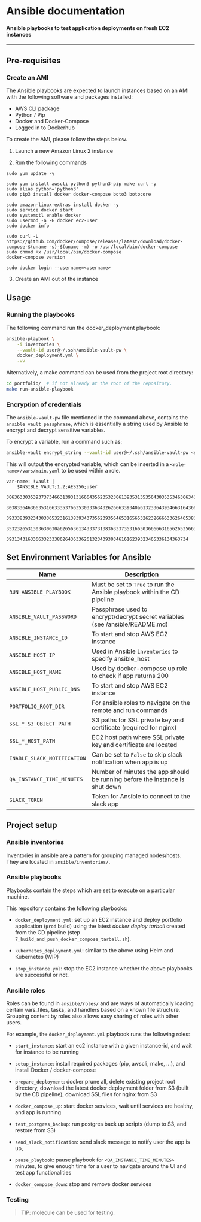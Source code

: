 # Ansible documentation

#### Ansible playbooks to test application deployments on fresh EC2 instances 

------------------------------------------

## Pre-requisites

### Create an AMI

The Ansible playbooks are expected to launch instances based on an AMI with the following software and packages installed:
- AWS CLI package
- Python / Pip
- Docker and Docker-Compose
- Logged in to Dockerhub

To create the AMI, please follow the steps below.

1. Launch a new Amazon Linux 2 instance

2. Run the following commands
```
sudo yum update -y

sudo yum install awscli python3 python3-pip make curl -y
sudo alias python='python3'
sudo pip3 install docker docker-compose boto3 botocore

sudo amazon-linux-extras install docker -y
sudo service docker start
sudo systemctl enable docker
sudo usermod -a -G docker ec2-user
sudo docker info

sudo curl -L https://github.com/docker/compose/releases/latest/download/docker-compose-$(uname -s)-$(uname -m) -o /usr/local/bin/docker-compose
sudo chmod +x /usr/local/bin/docker-compose
docker-compose version

sudo docker login --username=<username>
```


3. Create an AMI out of the instance


## Usage

### Running the playbooks

The following command run the docker_deployment playbook:
```bash
ansible-playbook \
    -i inventories \
    --vault-id user@~/.ssh/ansible-vault-pw \
    docker_deployment.yml \
    -vv
```
Alternatively, a make command can be used from the project root directory:
```bash
cd portfolio/  # if not already at the root of the repository.
make run-ansible-playbook
```

### Encryption of credentials

The `ansible-vault-pw` file mentioned in the command above, contains the `ansible vault passphrase`, which is essentially a string used by Ansible to encrypt and decrypt sensitive variables.

To encrypt a variable, run a command such as:
```bash
ansible-vault encrypt_string --vault-id user@~/.ssh/ansible-vault-pw <sensitive-value> --name <var-name>
```
This will output the encrypted variable, which can be inserted in a `<role-name>/vars/main.yaml` to be used within a role.
```
var-name: !vault |
    $ANSIBLE_VAULT;1.2;AES256;user
    30636330353937373466313931316664356235323061393531353564303535346366343162646635
    3038336463663531663335376635303336343262666339340a613233643934663164366337613666
    39333839323430336532316138393437356239356465316565326232666633626465383864366337
    3532326531303630630a626563613433373138363337353166303666663165626535663639373334
    39313431633663323338626436336261323439303461616239323465336134363734
```


## Set Environment Variables for Ansible

|**Name**                      |**Description**                                                               |
|------------------------------|------------------------------------------------------------------------------|
|`RUN_ANSIBLE_PLAYBOOK`        | Must be set to `True` to run the Ansible playbook within the CD pipeline     |
|`ANSIBLE_VAULT_PASSWORD`      | Passphrase used to encrypt/decrypt secret variables (see /ansible/README.md) |
|`ANSIBLE_INSTANCE_ID`         | To start and stop AWS EC2 instance                                           |
|`ANSIBLE_HOST_IP`             | Used in Ansible `inventories` to specify ansible_host                        |
|`ANSIBLE_HOST_NAME`           | Used by docker-compose up role to check if app returns 200                   |
|`ANSIBLE_HOST_PUBLIC_DNS`     | To start and stop AWS EC2 instance                                           |
|`PORTFOLIO_ROOT_DIR`          | For ansible roles to navigate on the remote and run commands                 | 
|`SSL_*_S3_OBJECT_PATH`        | S3 paths for SSL private key and certificate (required for nginx)            |
|`SSL_*_HOST_PATH`             | EC2 host path where SSL private key and certificate are located              |
|`ENABLE_SLACK_NOTIFICATION`   | Can be set to `False` to skip slack notification when app is up              |
|`QA_INSTANCE_TIME_MINUTES`    | Number of minutes the app should be running before the instance is shut down | 
|`SLACK_TOKEN`                 | Token for Ansible to connect to the slack app                                |



## Project setup

### Ansible inventories

Inventories in ansible are a pattern for grouping managed nodes/hosts. They are located in `ansible/inventories/`.


### Ansible playbooks

Playbooks contain the steps which are set to execute on a particular machine.

This repository contains the following playbooks:

- `docker_deployment.yml`: set up an EC2 instance and deploy portfolio application (`prod` build) using the latest *docker deploy tarball* created from the CD pipeline (step `7_build_and_push_docker_compose_tarball.sh`).

- `kubernetes_deployment.yml`: similar to the above using Helm and Kubernetes (WIP)

- `stop_instance.yml`: stop the EC2 instance whether the above playbooks are successful or not.

### Ansible roles

Roles can be found in `ansible/roles/` and are ways of automatically loading certain vars_files, tasks, and handlers based on a known file structure. Grouping content by roles also allows easy sharing of roles with other users.

For example, the `docker_deployment.yml` playbook runs the following roles:

- `start_instance`: start an ec2 instance with a given instance-id, and wait for instance to be running

- `setup_instance`: install required packages (pip, awscli, make, ...), and install Docker / docker-compose

- `prepare_deployment`: docker prune all, delete existing project root directory, download the latest docker deployment folder from S3 (built by the CD pipeline), download SSL files for nginx from S3

- `docker_compose_up`: start docker services, wait until services are healthy, and app is running

- `test_postgres_backup`: run postgres back up scripts (dump to S3, and restore from S3)

- `send_slack_notification`: send slack message to notify user the app is up, 

- `pause_playbook`: pause playbook for `<QA_INSTANCE_TIME_MINUTES>` minutes, to give enough time for a user to navigate around the UI and test app functionalities

- `docker_compose_down`: stop and remove docker services


### Testing

> TIP: molecule can be used for testing.